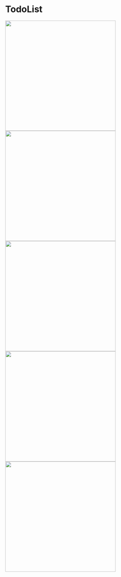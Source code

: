 # TodoList
<img src="https://user-images.githubusercontent.com/31187709/39095278-77e4f702-465b-11e8-9119-4633d9e89c65.jpeg" width="350"/>

<img src="https://user-images.githubusercontent.com/31187709/39095295-d7eec86c-465b-11e8-940f-10e9226f81de.jpeg" width="350"/>
<img src="https://user-images.githubusercontent.com/31187709/39095297-e5f6f4b6-465b-11e8-86bc-fb59b79d47c6.jpeg" width="350"/>
<img src="https://user-images.githubusercontent.com/31187709/39095303-f60ecd10-465b-11e8-81f3-5a9250b043b3.jpeg" width="350"/>
<img src="https://user-images.githubusercontent.com/31187709/39095307-ffbd7c08-465b-11e8-870e-3dfe5bc67c39.jpeg" width="350" />
